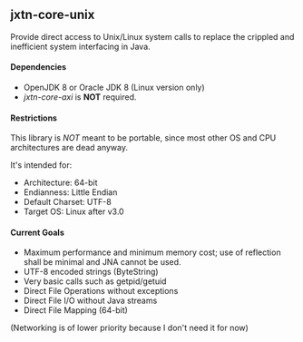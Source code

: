 jxtn-core-unix
--------------

Provide direct access to Unix/Linux system calls to replace the crippled and inefficient system interfacing in Java.

#### Dependencies

- OpenJDK 8 or Oracle JDK 8 (Linux version only)
- _jxtn-core-axi_ is **NOT** required.

#### Restrictions

This library is *NOT* meant to be portable, since most other OS and CPU architectures are dead anyway.

It's intended for:
- Architecture: 64-bit
- Endianness: Little Endian
- Default Charset: UTF-8
- Target OS: Linux after v3.0

#### Current Goals

- Maximum performance and minimum memory cost; use of reflection shall be minimal and JNA cannot be used.
- UTF-8 encoded strings (ByteString)
- Very basic calls such as getpid/getuid
- Direct File Operations without exceptions
- Direct File I/O without Java streams
- Direct File Mapping (64-bit) 

(Networking is of lower priority because I don't need it for now)
